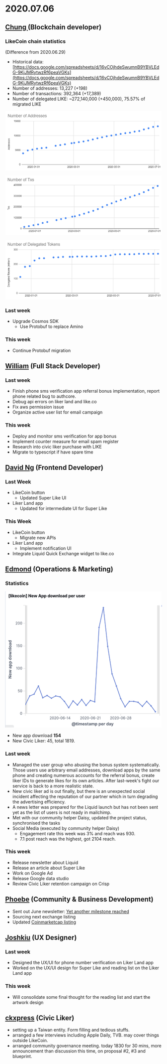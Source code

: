 # 2020.07.06

## [Chung ](https://like.co/chungwu)(Blockchain developer)

### LikeCoin chain statistics

(Difference from 2020.06.29)

* Historical data: [https://docs.google.com/spreadsheets/d/16vCOjhdeSwumnB9YBVLEdG-9KjJMRytwzRf6peaVGKs](https://docs.google.com/spreadsheets/d/16vCOjhdeSwumnB9YBVLEdG-9KjJMRytwzRf6peaVGKs)
* Number of addresses: 13,227 (+198)
* Number of transactions: 392,364 (+17,389)
* Number of delegated LIKE: \~272,140,000 (+450,000), 75.57% of migrated LIKE

![](<../../../.gitbook/assets/image (69).png>)

![](<../../../.gitbook/assets/image (67).png>)

![](<../../../.gitbook/assets/image (68).png>)

### Last week

* Upgrade Cosmos SDK
  * Use Protobuf to replace Amino

### This week

* Continue Protobuf migration



## [William](https://like.co/williamchong007) (Full Stack Developer)

### Last week

* Finish phone sms verification app referral bonus implementation, report phone related bug to authcore.
* Debug api errors on liker land and like.co
* Fix aws permission issue
* Organize active user list for email campaign

### This week

* Deploy and monitor sms verification for app bonus
* Implement counter measure for email spam register
* Research into civic liker purchase with LIKE
* Migrate to typescript if have spare time

## [David Ng](https://github.com/nwingt) (Frontend Developer)

### Last Week

* LikeCoin button
  * Updated Super Like UI
* Liker Land app
  * Updated for intermediate UI for Super Like

### **This Week**

* LikeCoin button
  * Migrate new APIs
* Liker Land app
  * Implement notification UI
* Integrate Liquid Quick Exchange widget to like.co

## [E**dmond**](https://like.co/edmondyu) **(Operations & Marketing)**

### **Statistics**

![New App download in last 30 days ](<../../../.gitbook/assets/image (66).png>)

* New app download **154**
* New Civic Liker: 45, total 1819. &#x20;

### **Last week**

* Managed the user group who abusing the bonus system systematically.   Those users use arbitrary email addresses, download apps by the same phone and creating numerous accounts for the referral bonus, create liker IDs to generate likes for its own articles.  After last-week's fight our service is back to a more realistic state.
* New civic liker ad is out finally, but there is an unexpected social incident affecting the reputation of our partner which in turn degrading the advertising efficiency. &#x20;
* A news letter was prepared for the Liquid launch but has not been sent yet as the list of users is not ready in mailchimp. &#x20;
* Met with our community helper Daisy, updated the project status, synchronised the tasks &#x20;
* Social Media (executed by community helper Daisy)
  * Engagement rate this week was 3% and reach was 930.
  * 7.1 post reach was the highest, got 2104 reach.

### This week

* Release newsletter about Liquid
* Release an article about Super Like
* Work on Google Ad
* Release Google data studio
* Review Civic Liker retention campaign on Crisp

## [Phoebe](https://like.co/phoebe\_fb) (Community & Business Development) <a href="#fbf6" id="fbf6"></a>

* Sent out June newsletter: [Yet another milestone reached](https://likecoin.substack.com/p/yet-another-milestone-reached)
* Sourcing next exchange listing
* Updated [Coinmarketcap listing](https://coinmarketcap.com/currencies/likecoin/markets)

## [Joshkiu](https://like.co/joshkiu) (UX Designer)

### Last week

* Designed the UX/UI for phone number verification on Liker Land app
* Worked on the UX/UI design for Super Like and reading list on the Liker Land app

### This week

* Will consolidate some final thought for the reading list and start the artwork design

## [ckxpress](https://like.co/ckxpress) (Civic Liker) <a href="#fbf6" id="fbf6"></a>

* setting up a Taiwan entity. Form filling and tedious stuffs.
* arranged a few interviews including Apple Daily, TVB. may cover things outside LikeCoin.
* arranged community governance meeting. today 1830 for 30 mins, more announcement than discussion this time, on proposal #2, #3 and blueprint.
